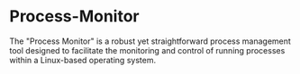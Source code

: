 # Process-Monitor
The "Process Monitor" is a robust yet straightforward process management tool designed to facilitate the monitoring and control of running processes within a Linux-based operating system.

